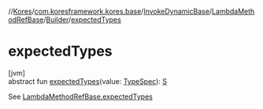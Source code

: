 //[Kores](../../../../../index.md)/[com.koresframework.kores.base](../../../index.md)/[InvokeDynamicBase](../../index.md)/[LambdaMethodRefBase](../index.md)/[Builder](index.md)/[expectedTypes](expected-types.md)

# expectedTypes

[jvm]\
abstract fun [expectedTypes](expected-types.md)(value: [TypeSpec](../../../-type-spec/index.md)): [S](index.md)

See [LambdaMethodRefBase.expectedTypes](../expected-types.md)
